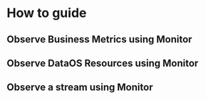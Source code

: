 # How to guide

## Observe Business Metrics using Monitor

## Observe DataOS Resources using Monitor

## Observe a stream using Monitor